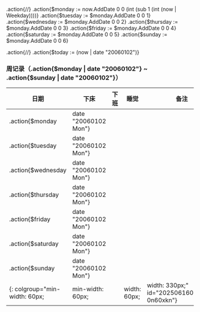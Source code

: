 .action{/*<!-- 计算本周每一天的日期 -->*/}
.action{$monday := now.AddDate 0 0 (int (sub 1 (int (now | Weekday))))}
.action{$tuesday := $monday.AddDate 0 0 1}
.action{$wednesday := $monday.AddDate 0 0 2}
.action{$thursday := $monday.AddDate 0 0 3}
.action{$friday := $monday.AddDate 0 0 4}
.action{$saturday := $monday.AddDate 0 0 5}
.action{$sunday := $monday.AddDate 0 0 6}

.action{/*<!-- 获取今天的日期用于标记 -->*/}
.action{$today := (now | date "20060102")}

### 周记录（.action{$monday | date "20060102"} ~ .action{$sunday | date "20060102"}）

| 日期                          | 下床                 | 下班 | 睡觉         | 备注                                        |
| ----------------------------- | -------------------- | ---- | ------------ | ------------------------------------------- |
| .action{$monday               | date "20060102 Mon"} |      |              |                                             |  |
| .action{$tuesday              | date "20060102 Mon"} |      |              |                                             |  |
| .action{$wednesday            | date "20060102 Mon"} |      |              |                                             |  |
| .action{$thursday             | date "20060102 Mon"} |      |              |                                             |  |
| .action{$friday               | date "20060102 Mon"} |      |              |                                             |  |
| .action{$saturday             | date "20060102 Mon"} |      |              |                                             |  |
| .action{$sunday               | date "20060102 Mon"} |      |              |                                             |  |
{: colgroup="min-width: 60px;|min-width: 60px;||width: 60px;|width: 330px;" id="20250616003340-0n60xkn"}